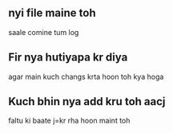 ## nyi file maine toh
saale comine tum log

## Fir nya hutiyapa kr diya
agar main kuch changs krta hoon toh kya hoga
## Kuch bhin nya add kru toh aacj 
faltu ki baate j=kr rha hoon maint toh